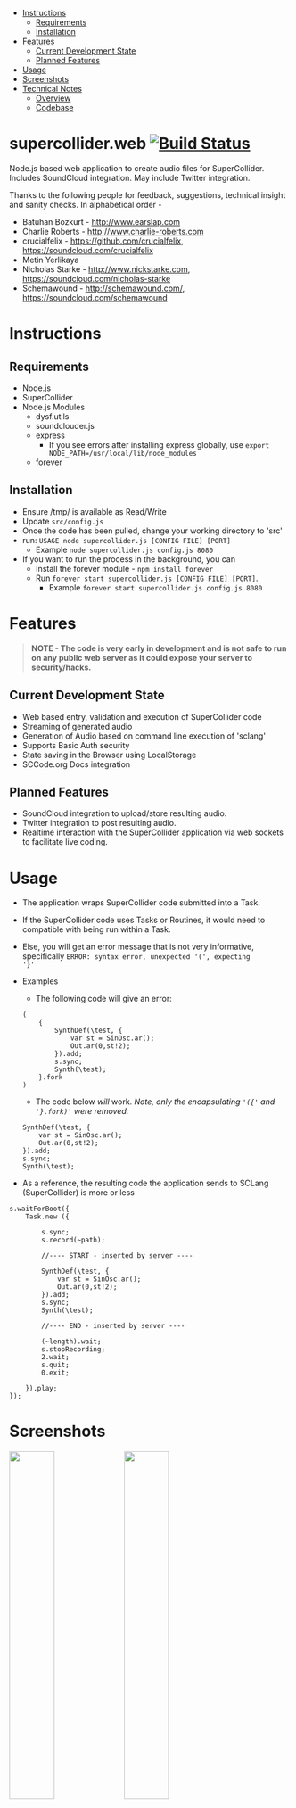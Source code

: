- [Instructions](#instructions)
	- [Requirements](#requirements)
	- [Installation](#installation)
- [Features](#features)
	- [Current Development State](#current-development-state)
	- [Planned Features](#planned-features)
- [Usage](#usage)
- [Screenshots](#screenshots)
- [Technical Notes](#technical-notes)
	- [Overview](#overview)
	- [Codebase](#codebase)


supercollider.web [![Build Status](https://travis-ci.org/dysf/supercollider.web.png)](https://travis-ci.org/dysf/supercollider.web)
=========

Node.js based web application to create audio files for SuperCollider. Includes SoundCloud integration. May include Twitter integration.


Thanks to the following people for feedback, suggestions, technical insight and sanity checks. In alphabetical order -

- Batuhan Bozkurt - http://www.earslap.com
- Charlie Roberts - http://www.charlie-roberts.com
- crucialfelix - https://github.com/crucialfelix, https://soundcloud.com/crucialfelix
- Metin Yerlikaya
- Nicholas Starke - http://www.nickstarke.com, https://soundcloud.com/nicholas-starke
- Schemawound - http://schemawound.com/, https://soundcloud.com/schemawound


Instructions
=========
 
Requirements 
---------
- Node.js
- SuperCollider
- Node.js Modules
	- dysf.utils
	- soundclouder.js
	- express 
		- If you see errors after installing express globally, use `export NODE_PATH=/usr/local/lib/node_modules`
	- forever


Installation
---------
- Ensure /tmp/ is available as Read/Write
- Update <code>src/config.js</code>
- Once the code has been pulled, change your working directory to 'src'
- run: `USAGE node supercollider.js [CONFIG FILE] [PORT]`
	- Example `node supercollider.js config.js 8080`
- If you want to run the process in the background, you can 
  - Install the forever module - `npm install forever`
  - Run `forever start supercollider.js [CONFIG FILE] [PORT]`. 
  	- Example `forever start supercollider.js config.js 8080`

Features
=========

> **NOTE - The code is very early in development and is not safe to run on any public web server as it could expose your server to security/hacks.**

Current Development State
---------

- Web based entry, validation and execution of SuperCollider code
- Streaming of generated audio
- Generation of Audio based on command line execution of 'sclang'
- Supports Basic Auth security
- State saving in the Browser using LocalStorage
- SCCode.org Docs integration

Planned Features
---------

- SoundCloud integration to upload/store resulting audio.
- Twitter integration to post resulting audio.
- Realtime interaction with the SuperCollider application via web sockets to facilitate live coding.

Usage
=========

- The application wraps SuperCollider code submitted into a Task. 
- If the SuperCollider code uses Tasks or Routines, it would need to compatible with being run within a Task.
- Else, you will get an error message that is not very informative, specifically <code>ERROR: syntax error, unexpected '(', expecting '}'</code>
- Examples
	- The following code will give an error:


	```
	(
		{
			SynthDef(\test, {
				var st = SinOsc.ar();
				Out.ar(0,st!2);
			}).add;
			s.sync;
			Synth(\test);
		}.fork
	)
	```

	- The code below *will* work. *Note, only the encapsulating `'({'`  and `'}.fork)'` were removed.*

	```
	SynthDef(\test, {
		var st = SinOsc.ar();
		Out.ar(0,st!2);
	}).add;
	s.sync;
	Synth(\test);
	```	

- As a reference, the resulting code the application sends to SCLang (SuperCollider) is more or less

```
s.waitForBoot({
	Task.new ({

		s.sync; 
		s.record(~path);

		//---- START - inserted by server ----

		SynthDef(\test, {
			var st = SinOsc.ar();
			Out.ar(0,st!2);
		}).add;
		s.sync;
		Synth(\test);

		//---- END - inserted by server ----

		(~length).wait;
		s.stopRecording;
		2.wait;
		s.quit;
		0.exit;

	}).play;
});
```

Screenshots
=========

<img src="https://raw.github.com/dysf/supercollider.web/master/docs/image_0.png" width="40%" />
<img src="https://raw.github.com/dysf/supercollider.web/master/docs/image_1.png" width="40%" />
<img src="https://raw.github.com/dysf/supercollider.web/master/docs/image_2.png" width="40%" />
<img src="https://raw.github.com/dysf/supercollider.web/master/docs/image_3.png" width="40%" />
<img src="https://raw.github.com/dysf/supercollider.web/master/docs/image_4.png" width="40%" />
<img src="https://raw.github.com/dysf/supercollider.web/master/docs/image_5.png" width="40%" />
<img src="https://raw.github.com/dysf/supercollider.web/master/docs/image_6.png" width="40%" />


Technical Notes
=========

Overview
---------

- The application allows a user to submit SuperCollider code via a form. 
- The submitted code is then inserted into a template that facilitates command line execution of SuperCollider (sclang) to generate audio.
- Audio is generated in 16bit 44.1kHz AIFF format.
- Via a post-redirect-get pattern, audio is streamed to the browser.

Codebase
---------

- src
	- supercollider.web.js: The main js file of the application
	- config
		- config.js: Template config file that should contain SoundCloud client keys, Log levels etc.
		- config.illegals.js: Illegal keywords
	- html: Publish html/js/css files accessible at http://server:port/
	- modules: Custom modules for the application that handle request routing, utils, SoundCloud API etc.
	- templates: Template SCD files used to generate SuperCollider code send to sclang
- tests: Vow and PhantomJS tests
- docs: misc stuff
	- examples: Sample SuperCollider code that is created, along with the resulting audio.
	- leftovers: Experiments, abandoned ideas etc. that may be of interest.
	- misc: Reference SuperCollider code that is used for standalone testing of SC integration. 


